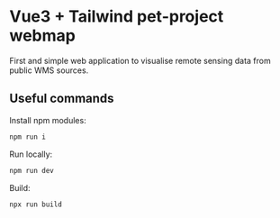 # Vue3 + Tailwind pet-project webmap

First and simple web application to visualise remote sensing data from public WMS sources.

## Useful commands

Install npm modules:
```bash
npm run i
```

Run locally:
```bash
npm run dev
```

Build:
```bash
npx run build
```
